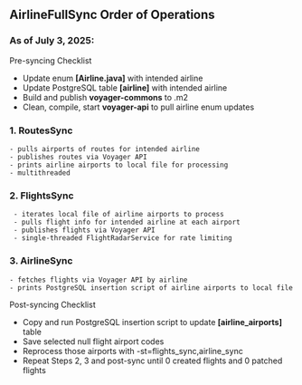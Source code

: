 ## AirlineFullSync Order of Operations
### As of July 3, 2025:

Pre-syncing Checklist
- Update enum <strong>[Airline.java]</strong> with intended airline
- Update PostgreSQL table <strong>[airline]</strong> with intended airline
- Build and publish <strong>voyager-commons</strong> to .m2
- Clean, compile, start <strong>voyager-api</strong> to pull airline enum updates

### 1. RoutesSync
    - pulls airports of routes for intended airline
    - publishes routes via Voyager API
    - prints airline airports to local file for processing
    - multithreaded
### 2. FlightsSync
     - iterates local file of airline airports to process
     - pulls flight info for intended airline at each airport 
     - publishes flights via Voyager API
     - single-threaded FlightRadarService for rate limiting
### 3. AirlineSync
    - fetches flights via Voyager API by airline
    - prints PostgreSQL insertion script of airline airports to local file

Post-syncing Checklist
- Copy and run PostgreSQL insertion script to update <strong>[airline_airports]</strong> table
- Save selected null flight airport codes
- Reprocess those airports with -st=flights_sync,airline_sync
- Repeat Steps 2, 3 and post-sync until 0 created flights and 0 patched flights